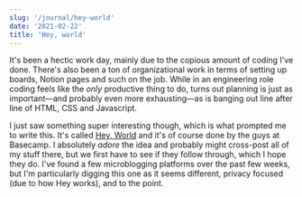 ```yaml
---
slug: '/journal/hey-world'
date: '2021-02-22'
title: 'Hey, world'
---
```


It's been a hectic work day, mainly due to the copious amount of coding I've done. There's also been a ton of organizational work in terms of setting up boards, Notion pages and such on the job. While in an engineering role coding feels like the *only* productive thing to do, turns out planning is just as important—and probably even more exhausting—as is banging out line after line of HTML, CSS and Javascript.

I just saw something super interesting though, which is what prompted me to write this. It's called [Hey, World](https://world.hey.com/jason/hey-world-b02a6f2e) and it's of course done by the guys at Basecamp. I absolutely _adore_ the idea and probably might cross-post all of my stuff there, but we first have to see if they follow through, which I hope they do. I've found a few microblogging platforms over the past few weeks, but I'm particularly digging this one as it seems different, privacy focused (due to how Hey works), and to the point.
